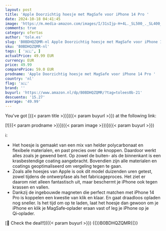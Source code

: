 ```yaml
---
layout: post
title: 'Apple Doorzichtig hoesje met MagSafe voor iPhone 14 Pro '
date: 2024-10-18 04:41:45
image: 'https://m.media-amazon.com/images/I/31sIjp-H+4L._SL500_._SL400_.jpg'
comments: true
category: ofertas
author: 'tole.es'
slug: 'B0BDHQZQMR-nl Apple Doorzichtig hoesje met MagSafe voor iPhone 14 Pro'
sku: 'B0BDHQZQMR-nl'
tags: [ '🇳🇱', ]
actualPrice: 49.99 EUR
currency: EUR
price: 49.99
comparePrice: 59.0 EUR
prodname: 'Apple Doorzichtig hoesje met MagSafe voor iPhone 14 Pro '
country: 'nl'
flag: '🇳🇱'
brand: ''
buyurl: 'https://www.amazon.nl/dp/B0BDHQZQMR/?tag=tolees0b-21'
descuento: '15.27'
average: '49.99'
---
```


You've got [{{< param title >}}]({{< param buyurl >}}) at the following link:

[![{{< param prodname >}}]({{< param image >}})]({{< param buyurl >}})

ℹ️:

- Het hoesje is gemaakt van een mix van helder polycarbonaat en flexibele materialen, en past precies over de knoppen. Daardoor werkt alles zoals je gewend bent. Op zowel de buiten- als de binnenkant is een krasbestendige coating aangebracht. Bovendien zijn alle materialen en coatings geoptimaliseerd om vergeling tegen te gaan.
- Zoals alle hoesjes van Apple is ook dit model duizenden uren getest, zowel tijdens de ontwerpfase als het fabricageproces. Het ziet er daarom niet alleen fantastisch uit, maar beschermt je iPhone ook tegen krassen en vallen.
- Dankzij de ingebouwde magneten die perfect matchen met iPhone 14 Pro is koppelen een kwestie van klik en klaar. En gaat draadloos opladen nog sneller. Is het tijd om op te laden, laat het hoesje dan gewoon om je iPhone en klik je MagSafe‑oplader eraan vast of leg je iPhone op je Qi‑oplader.

[🛒 Check the deal!!]({{< param buyurl >}})
{{<world>}}B0BDHQZQMR{{</world>}}
